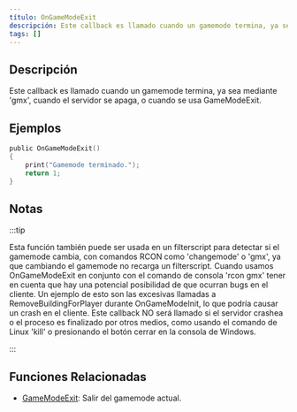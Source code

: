 ```yaml
---
título: OnGameModeExit
descripción: Este callback es llamado cuando un gamemode termina, ya sea mediante 'gmx', cuando el servidor se apaga, o cuando se usa GameModeExit.
tags: []
---
```


## Descripción

Este callback es llamado cuando un gamemode termina, ya sea mediante 'gmx', cuando el servidor se apaga, o cuando se usa GameModeExit.

## Ejemplos

```c
public OnGameModeExit()
{
    print("Gamemode terminado.");
    return 1;
}
```

## Notas

:::tip

Esta función también puede ser usada en un filterscript para detectar si el gamemode cambia, con comandos RCON como 'changemode' o 'gmx', ya que cambiando el gamemode no recarga un filterscript. Cuando usamos OnGameModeExit en conjunto con el comando de consola 'rcon gmx' tener en cuenta que hay una potencial posibilidad de que ocurran bugs en el cliente. Un ejemplo de esto son las excesivas llamadas a RemoveBuildingForPlayer durante OnGameModeInit, lo que podría causar un crash en el cliente. Este callback NO será llamado si el servidor crashea o el proceso es finalizado por otros medios, como usando el comando de Linux 'kill' o presionando el botón cerrar en la consola de Windows.

:::

## Funciones Relacionadas

- [GameModeExit](../functions/GameModeExit): Salir del gamemode actual.
